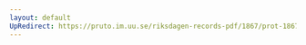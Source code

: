 ```yaml
---
layout: default
UpRedirect: https://pruto.im.uu.se/riksdagen-records-pdf/1867/prot-1867--ak--506/prot-1867--ak--506_054.pdf
---
```

